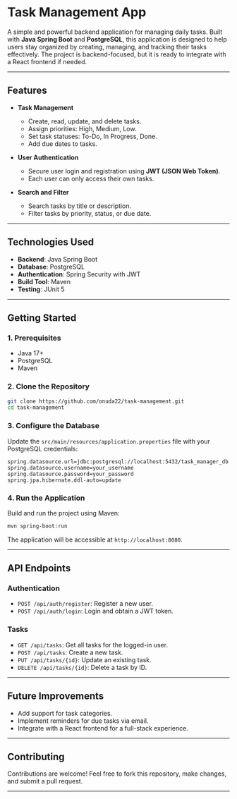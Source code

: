 # **Task Management App**
A simple and powerful backend application for managing daily tasks. Built with **Java Spring Boot** and **PostgreSQL**, this application is designed to help users stay organized by creating, managing, and tracking their tasks effectively. The project is backend-focused, but it is ready to integrate with a React frontend if needed.

---

## **Features**
- **Task Management**
    - Create, read, update, and delete tasks.
    - Assign priorities: High, Medium, Low.
    - Set task statuses: To-Do, In Progress, Done.
    - Add due dates to tasks.

- **User Authentication**
    - Secure user login and registration using **JWT (JSON Web Token)**.
    - Each user can only access their own tasks.

- **Search and Filter**
    - Search tasks by title or description.
    - Filter tasks by priority, status, or due date.

---

## **Technologies Used**
- **Backend**: Java Spring Boot
- **Database**: PostgreSQL
- **Authentication**: Spring Security with JWT
- **Build Tool**: Maven
- **Testing**: JUnit 5

---

## **Getting Started**

### **1. Prerequisites**
- Java 17+
- PostgreSQL
- Maven

### **2. Clone the Repository**
```bash
git clone https://github.com/onuda22/task-management.git
cd task-management
```

### **3. Configure the Database**
Update the `src/main/resources/application.properties` file with your PostgreSQL credentials:
```properties
spring.datasource.url=jdbc:postgresql://localhost:5432/task_manager_db
spring.datasource.username=your_username
spring.datasource.password=your_password
spring.jpa.hibernate.ddl-auto=update
```

### **4. Run the Application**
Build and run the project using Maven:
```bash
mvn spring-boot:run
```

The application will be accessible at `http://localhost:8080`.

---

## **API Endpoints**
### **Authentication**
- `POST /api/auth/register`: Register a new user.
- `POST /api/auth/login`: Login and obtain a JWT token.

### **Tasks**
- `GET /api/tasks`: Get all tasks for the logged-in user.
- `POST /api/tasks`: Create a new task.
- `PUT /api/tasks/{id}`: Update an existing task.
- `DELETE /api/tasks/{id}`: Delete a task by ID.

---

## **Future Improvements**
- Add support for task categories.
- Implement reminders for due tasks via email.
- Integrate with a React frontend for a full-stack experience.

---

## **Contributing**
Contributions are welcome! Feel free to fork this repository, make changes, and submit a pull request.

---
